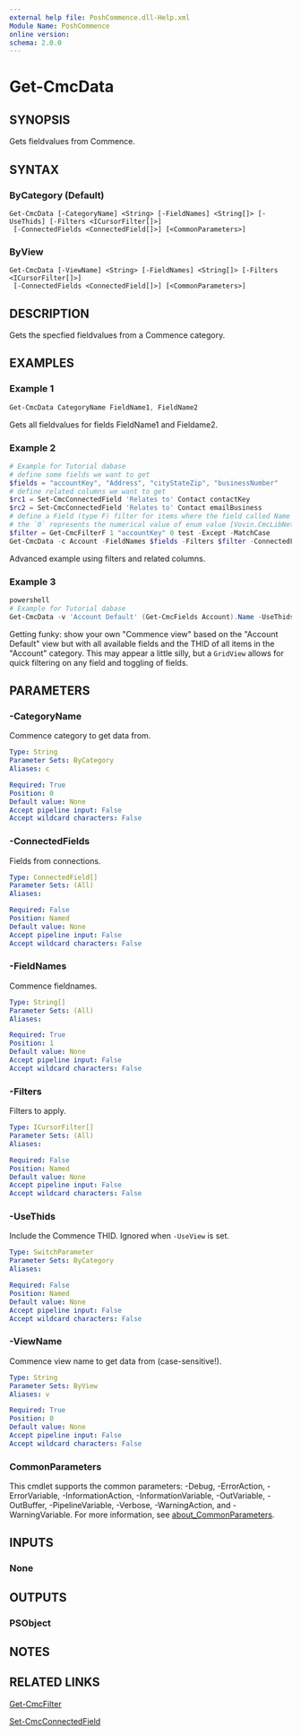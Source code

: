 ```yaml
---
external help file: PoshCommence.dll-Help.xml
Module Name: PoshCommence
online version:
schema: 2.0.0
---
```


# Get-CmcData

## SYNOPSIS
Gets fieldvalues from Commence.

## SYNTAX

### ByCategory (Default)
```
Get-CmcData [-CategoryName] <String> [-FieldNames] <String[]> [-UseThids] [-Filters <ICursorFilter[]>]
 [-ConnectedFields <ConnectedField[]>] [<CommonParameters>]
```

### ByView
```
Get-CmcData [-ViewName] <String> [-FieldNames] <String[]> [-Filters <ICursorFilter[]>]
 [-ConnectedFields <ConnectedField[]>] [<CommonParameters>]
```

## DESCRIPTION
Gets the specfied fieldvalues from a Commence category.

## EXAMPLES

### Example 1
```powershell
Get-CmcData CategoryName FieldName1, FieldName2
```

Gets all fieldvalues for fields FieldName1 and Fieldame2.

### Example 2
```powershell
# Example for Tutorial dabase
# define some fields we want to get
$fields = "accountKey", "Address", "cityStateZip", "businessNumber"
# define related columns we want to get
$rc1 = Set-CmcConnectedField 'Relates to' Contact contactKey
$rc2 = Set-CmcConnectedField 'Relates to' Contact emailBusiness
# define a Field (type F) filter for items where the field called Name does not contain string 'test', case-sensitive
# the `0` represents the numerical value of enum value [Vovin.CmcLibNet.Database.FilterQualifier]::Contains
$filter = Get-CmcFilterF 1 "accountKey" 0 test -Except -MatchCase
Get-CmcData -c Account -FieldNames $fields -Filters $filter -ConnectedFields $rc1, $rc2
```

Advanced example using filters and related columns.

### Example 3
```powershell
powershell
# Example for Tutorial dabase
Get-CmcData -v 'Account Default' (Get-CmcFields Account).Name -UseThids -UseView | Out-GridView
```

Getting funky: show your own "Commence view" based on the "Account Default" view but with all available fields and the THID of all items in the "Account" category. This may appear a little silly, but a `GridView` allows for quick filtering on any field and toggling of fields.

## PARAMETERS

### -CategoryName
Commence category to get data from.

```yaml
Type: String
Parameter Sets: ByCategory
Aliases: c

Required: True
Position: 0
Default value: None
Accept pipeline input: False
Accept wildcard characters: False
```

### -ConnectedFields
Fields from connections.

```yaml
Type: ConnectedField[]
Parameter Sets: (All)
Aliases:

Required: False
Position: Named
Default value: None
Accept pipeline input: False
Accept wildcard characters: False
```

### -FieldNames
Commence fieldnames.

```yaml
Type: String[]
Parameter Sets: (All)
Aliases:

Required: True
Position: 1
Default value: None
Accept pipeline input: False
Accept wildcard characters: False
```

### -Filters
Filters to apply.

```yaml
Type: ICursorFilter[]
Parameter Sets: (All)
Aliases:

Required: False
Position: Named
Default value: None
Accept pipeline input: False
Accept wildcard characters: False
```

### -UseThids
Include the Commence THID. Ignored when `-UseView` is set.

```yaml
Type: SwitchParameter
Parameter Sets: ByCategory
Aliases:

Required: False
Position: Named
Default value: None
Accept pipeline input: False
Accept wildcard characters: False
```

### -ViewName
Commence view name to get data from (case-sensitive!).

```yaml
Type: String
Parameter Sets: ByView
Aliases: v

Required: True
Position: 0
Default value: None
Accept pipeline input: False
Accept wildcard characters: False
```

### CommonParameters
This cmdlet supports the common parameters: -Debug, -ErrorAction, -ErrorVariable, -InformationAction, -InformationVariable, -OutVariable, -OutBuffer, -PipelineVariable, -Verbose, -WarningAction, and -WarningVariable. For more information, see [about_CommonParameters](http://go.microsoft.com/fwlink/?LinkID=113216).

## INPUTS

### None

## OUTPUTS

### PSObject
## NOTES

## RELATED LINKS

[Get-CmcFilter](Get-CmcFilter.md)

[Set-CmcConnectedField](Set-CmcConnectedField.md)